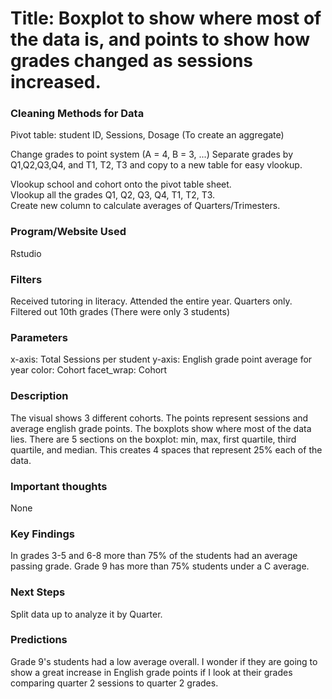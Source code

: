 # Title: Boxplot to show where most of the data is, and points to show how grades changed as sessions increased.

### Cleaning Methods for Data

Pivot table: student ID, Sessions, Dosage (To create an aggregate)

Change grades to point system (A = 4, B = 3, ...)
Separate grades by Q1,Q2,Q3,Q4, and T1, T2, T3 and copy to a new table for easy vlookup.  

Vlookup school and cohort onto the pivot table sheet.  
Vlookup all the grades Q1, Q2, Q3, Q4, T1, T2, T3.  
Create new column to calculate averages of Quarters/Trimesters.

### Program/Website Used

Rstudio

### Filters

Received tutoring in literacy.
Attended the entire year.
Quarters only.
Filtered out 10th grades (There were only 3 students)

### Parameters

x-axis: Total Sessions per student
y-axis: English grade point average for year
color: Cohort
facet_wrap: Cohort

### Description

The visual shows 3 different cohorts. The points represent sessions and average english grade points. The boxplots show where most of the data lies. There are 5 sections on the boxplot: min, max, first quartile, third quartile, and median. This creates 4 spaces that represent 25% each of the data.

### Important thoughts

None

### Key Findings

In grades 3-5 and 6-8 more than 75% of the students had an average passing grade. Grade 9 has more than 75% students under a C average. 

### Next Steps

Split data up to analyze it by Quarter.

### Predictions

Grade 9's students had a low average overall. I wonder if they are going to show a great increase in English grade points if I look at their grades comparing quarter 2 sessions to quarter 2 grades.